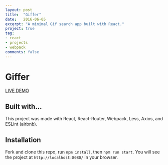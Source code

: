 ```yaml
---
layout: post
title:  "Giffer"
date:   2016-06-05
excerpt: "A minimal Gif search app built with React."
project: true
tag:
- react
- projects
- webpack
comments: false
---
```



# Giffer

[LIVE DEMO](https://qualitydixon.github.io/giffer/)

## Built with...

This project was made with React, React-Router, Webpack, Less, Axios, and ESLint (airbnb).

## Installation

Fork and clone this repo, run `npm install`, then `npm run start`. You will see the project at `http://localhost:8080/` in your browser.
